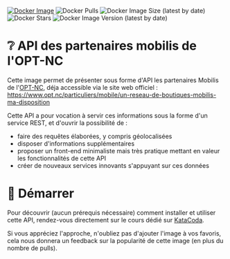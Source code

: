 [![Docker Image](https://img.shields.io/badge/docker-homepage-blue)](https://hub.docker.com/repository/docker/optnc/api-partenaires-mobilis)
![Docker Pulls](https://img.shields.io/docker/pulls/optnc/api-partenaires-mobilis)
![Docker Image Size (latest by date)](https://img.shields.io/docker/image-size/optnc/api-partenaires-mobilis)
![Docker Stars](https://img.shields.io/docker/stars/optnc/api-partenaires-mobilis)
![Docker Image Version (latest by date)](https://img.shields.io/docker/v/optnc/api-partenaires-mobilis?arch=amd64&sort=date)


# ❔ API des partenaires mobilis de l'OPT-NC

Cette image permet de présenter sous forme d'API  les partenaires Mobilis de l'[OPT-NC](https://www.opt.nc), déja accessible via le site
web officiel : https://www.opt.nc/particuliers/mobile/un-reseau-de-boutiques-mobilis-ma-disposition

Cette API a pour vocation à servir ces informations sous la forme d'un service REST, et d'ouvrir la possibilité de :

- faire des requêtes élaborées, y compris géolocalisées
- disposer d'informations supplémentaires
- proposer un front-end minimaliste mais très pratique mettant en valeur les fonctionnalités de cette API
- créer de nouveaux services innovants s'appuyant sur ces données

# 🚀 Démarrer

Pour découvrir (aucun prérequis nécessaire) comment installer et utiliser cette API, rendez-vous directement sur le cours dédié sur [KataCoda](https://www.katacoda.com/opt-labs/courses/partenaires-mobilis).

Si vous appréciez l'approche, n'oubliez pas d'ajouter l'image à vos favoris, cela nous donnera un feedback sur la popularité de cette image (en plus du
nombre de pulls).
